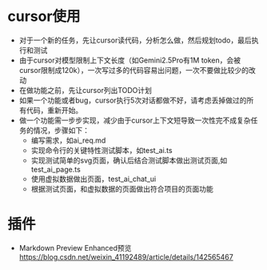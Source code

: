 # cursor使用
- 对于一个新的任务，先让cursor读代码，分析怎么做，然后规划todo，最后执行和测试
- 由于cursor对模型限制上下文长度（如Gemini2.5Pro有1M token，会被cursor限制成120k），一次写过多的代码容易出问题，一次不要做比较少的改动
- 在做功能之前，先让cursor列出TODO计划
- 如果一个功能或者bug，cursor执行5次对话都做不好，请考虑丢掉做过的所有代码，重新开始。
- 做一个功能需一步步实现，减少由于cursor上下文短导致一次性完不成复杂任务的情况，步骤如下：
    - 编写需求，如ai_req.md
    - 实现命令行的关键特性测试脚本，如test_ai.ts
    - 实现测试简单的svg页面，确认后结合测试脚本做出测试页面,如test_ai_page.ts
    - 使用虚拟数据做出页面，test_ai_chat_ui
    - 根据测试页面，和虚拟数据的页面做出符合项目的页面功能

# 插件
- Markdown Preview Enhanced预览 https://blog.csdn.net/weixin_41192489/article/details/142565467